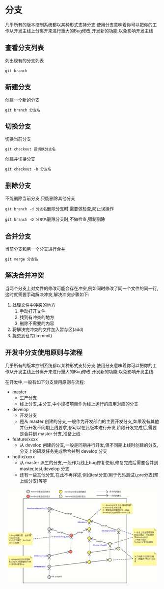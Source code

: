 # 分支

凡乎所有的版本控制系统都以某种形式支持分支.使用分支意味着你可以把你的工作从开发主线上分离开来进行重大的Bug修改,开发新的功能,以免影响开发主线

## 查看分支列表

列出现有的分支列表

`git branch`

## 新建分支

创建一个新的分支

`git branch 分支名`

## 切换分支

切换当前分支

`git checkout 要切换分支名`

创建并切换分支

`git checkout -b 分支名`

## 删除分支

不能删除当前分支,只能删除其他分支

`git branch -d 分支名`删除分支时,需要做检查,防止误操作

`git branch -D 分支名`删除分支时,不做检查,强制删除

## 合并分支

当前分支和另一个分支进行合并

`git merge 分支名`

## 解决合并冲突

当两个分支上对文件的修改可能会存在冲突,例如同时修改了同一个文件的同一行,这时就需要手动解决冲突,解决冲突步骤如下:

1. 处理文件中冲突的地方
    1. 手动打开文件
    2. 找到有冲突的地方
    3. 删除不需要的内容
2. 将解决完冲突的文件加入暂存区(add)
3. 提交到仓库(commit)

## 开发中分支使用原则与流程

几乎所有的版本控制系统都以某种形式支持分支.使用分支意味着你可以把你的工作从开发主线上分离开来进行重大的Bug修改,开发新的功能,以免影响开发主线.

在开发中,一般有如下分支使用原则与流程:

* master
    * 生产分支
    * 线上分支,主分支,中小规模项目作为线上运行的应用对应的分支
* develop
    * 开发分支
    * 是从 master 创建的分支,一般作为开发部门的主要开发分支,如果没有其他并行开发不同期上线要求,都可以在此版本进行开发,阶段开发完成后,需要是合并到 master 分支,准备上线
* feature/xxxx
    * 从 develop 创建的分支,一般是同期并行开发,但不同期上线时创建的分支,分支上的研发任务完成后合并到 develop 分支
* hotfix/xxxx
    * 从 master 派生的分支,一般作为线上bug修复使用,修复完成后需要合并到 master,test,develop 分支
    * 还有一些其他分支,在此不再详述,例如test分支(用于代码测试),pre分支(预上线分支)等等

![91f0a7691c990105ce2edc25a76362a6693f0c9c](Assets/91f0a7691c990105ce2edc25a76362a6693f0c9c.png)
